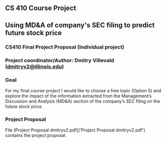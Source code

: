## CS 410 Course Project

## Using MD&A of company's SEC filing to predict future stock price
### CS410 Final Project Proposal (Individual project)
### Project coordinator/Author: Dmitry Villevald (dmitryv2@illinois.edu)

### Goal
For my final course project I would like to choose a free topic (Option 5) and explore the impact of the information extracted from the Management’s Discussion and Analysis (MD&A) section of the company’s SEC filing on the future stock price.

### Project Proposal
File [Project Proposal dmitryv2.pdf]('Project Proposal dmitryv2.pdf') contains the project proposal.
